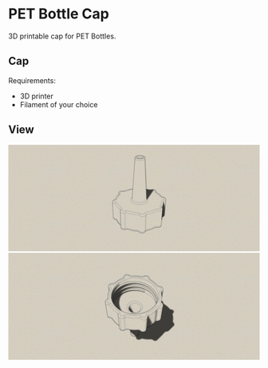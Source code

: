 # PET Bottle Cap
3D printable cap for PET Bottles.

## Cap

Requirements:
* 3D printer 
* Filament of your choice

## View
![Example Case](iso-outside.jpg)
![Example Case](iso-inside.jpg)

